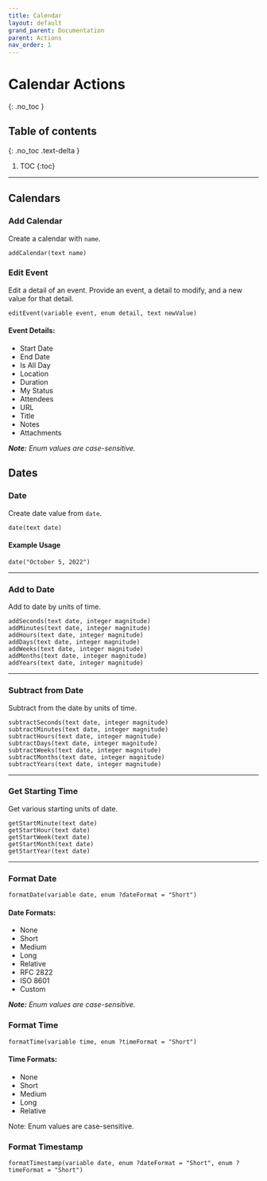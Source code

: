 ```yaml
---
title: Calendar
layout: default
grand_parent: Documentation
parent: Actions
nav_order: 1
---
```


# Calendar Actions
{: .no_toc }

## Table of contents
{: .no_toc .text-delta }

1. TOC
{:toc}

---

## Calendars

### Add Calendar

Create a calendar with `name`.

```
addCalendar(text name)
```

### Edit Event

Edit a detail of an event. Provide an event, a detail to modify, and a new value for that detail.

```
editEvent(variable event, enum detail, text newValue)
```

#### Event Details:

- Start Date
- End Date
- Is All Day
- Location
- Duration
- My Status
- Attendees
- URL
- Title
- Notes
- Attachments

_**Note:** Enum values are case-sensitive._

## Dates

### Date

Create date value from `date`.

```
date(text date)
```

#### Example Usage

```
date("October 5, 2022")
```

---

### Add to Date

Add to date by units of time.

```
addSeconds(text date, integer magnitude)
addMinutes(text date, integer magnitude)
addHours(text date, integer magnitude)
addDays(text date, integer magnitude)
addWeeks(text date, integer magnitude)
addMonths(text date, integer magnitude)
addYears(text date, integer magnitude)
```

---

### Subtract from Date

Subtract from the date by units of time.

```
subtractSeconds(text date, integer magnitude)
subtractMinutes(text date, integer magnitude)
subtractHours(text date, integer magnitude)
subtractDays(text date, integer magnitude)
subtractWeeks(text date, integer magnitude)
subtractMonths(text date, integer magnitude)
subtractYears(text date, integer magnitude)
```

---

### Get Starting Time

Get various starting units of date.

```
getStartMinute(text date)
getStartHour(text date)
getStartWeek(text date)
getStartMonth(text date)
getStartYear(text date)
```

---

### Format Date

```
formatDate(variable date, enum ?dateFormat = "Short")
```

#### Date Formats:

- None
- Short
- Medium
- Long
- Relative
- RFC 2822
- ISO 8601
- Custom

_**Note:** Enum values are case-sensitive._

### Format Time

```
formatTime(variable time, enum ?timeFormat = "Short")
```

#### Time Formats:

- None
- Short
- Medium
- Long
- Relative

Note: Enum values are case-sensitive.

### Format Timestamp

```
formatTimestamp(variable date, enum ?dateFormat = "Short", enum ?timeFormat = "Short")
```
